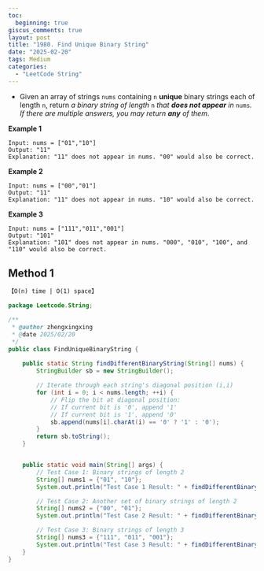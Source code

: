 ```yaml
---
toc:
  beginning: true
giscus_comments: true
layout: post
title: "1980. Find Unique Binary String"
date: "2025-02-20"
tags: Medium
categories:
  - "LeetCode String"
---
```



- Given an array of strings `nums` containing `n` **unique** binary strings each of length `n`, return *a binary string of length* `n` *that **does not appear** in* `nums`*. If there are multiple answers, you may return **any** of them*.

**Example 1**

```
Input: nums = ["01","10"]
Output: "11"
Explanation: "11" does not appear in nums. "00" would also be correct.
```

**Example 2**

```
Input: nums = ["00","01"]
Output: "11"
Explanation: "11" does not appear in nums. "10" would also be correct.
```

**Example 3**

```
Input: nums = ["111","011","001"]
Output: "101"
Explanation: "101" does not appear in nums. "000", "010", "100", and "110" would also be correct.
```

## Method 1

```tex
【O(n) time | O(1) space】
```

```java
package Leetcode.String;

/**
 * @author zhengxingxing
 * @date 2025/02/20
 */
public class FindUniqueBinaryString {
    
    public static String findDifferentBinaryString(String[] nums) {
        StringBuilder sb = new StringBuilder();

        // Iterate through each string's diagonal position (i,i)
        for (int i = 0; i < nums.length; ++i) {
            // Flip the bit at diagonal position:
            // If current bit is '0', append '1'
            // If current bit is '1', append '0'
            sb.append(nums[i].charAt(i) == '0' ? '1' : '0');
        }
        return sb.toString();
    }


    public static void main(String[] args) {
        // Test Case 1: Binary strings of length 2
        String[] nums1 = {"01", "10"};
        System.out.println("Test Case 1 Result: " + findDifferentBinaryString(nums1)); // Expected output: "11"

        // Test Case 2: Another set of binary strings of length 2
        String[] nums2 = {"00", "01"};
        System.out.println("Test Case 2 Result: " + findDifferentBinaryString(nums2)); // Expected output: "11"

        // Test Case 3: Binary strings of length 3
        String[] nums3 = {"111", "011", "001"};
        System.out.println("Test Case 3 Result: " + findDifferentBinaryString(nums3)); // Expected output: "101"
    }
}

```





